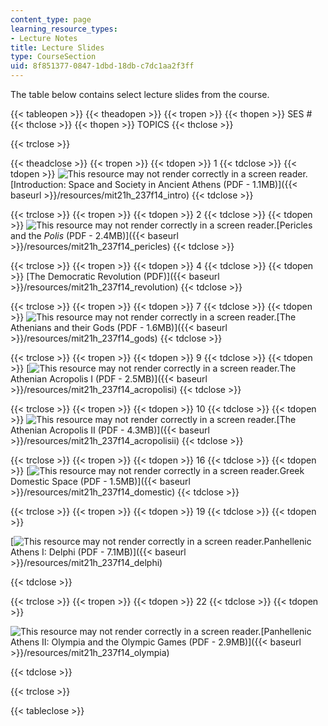 ```yaml
---
content_type: page
learning_resource_types:
- Lecture Notes
title: Lecture Slides
type: CourseSection
uid: 8f851377-0847-1dbd-18db-c7dc1aa2f3ff
---
```


The table below contains select lecture slides from the course.

{{< tableopen >}}
{{< theadopen >}}
{{< tropen >}}
{{< thopen >}}
SES #
{{< thclose >}}
{{< thopen >}}
TOPICS
{{< thclose >}}

{{< trclose >}}

{{< theadclose >}}
{{< tropen >}}
{{< tdopen >}}
1
{{< tdclose >}}
{{< tdopen >}}
![This resource may not render correctly in a screen reader.](/images/inacessible.gif)[Introduction: Space and Society in Ancient Athens (PDF - 1.1MB)]({{< baseurl >}}/resources/mit21h_237f14_intro)
{{< tdclose >}}

{{< trclose >}}
{{< tropen >}}
{{< tdopen >}}
2
{{< tdclose >}}
{{< tdopen >}}
![This resource may not render correctly in a screen reader.](/images/inacessible.gif)[Pericles and the _Polis_ (PDF - 2.4MB)]({{< baseurl >}}/resources/mit21h_237f14_pericles)
{{< tdclose >}}

{{< trclose >}}
{{< tropen >}}
{{< tdopen >}}
4
{{< tdclose >}}
{{< tdopen >}}
[The Democratic Revolution (PDF)]({{< baseurl >}}/resources/mit21h_237f14_revolution)
{{< tdclose >}}

{{< trclose >}}
{{< tropen >}}
{{< tdopen >}}
7
{{< tdclose >}}
{{< tdopen >}}
![This resource may not render correctly in a screen reader.](/images/inacessible.gif)[The Athenians and their Gods (PDF - 1.6MB)]({{< baseurl >}}/resources/mit21h_237f14_gods)
{{< tdclose >}}

{{< trclose >}}
{{< tropen >}}
{{< tdopen >}}
9
{{< tdclose >}}
{{< tdopen >}}
[![This resource may not render correctly in a screen reader.](/images/inacessible.gif)The Athenian Acropolis I (PDF - 2.5MB)]({{< baseurl >}}/resources/mit21h_237f14_acropolisi)
{{< tdclose >}}

{{< trclose >}}
{{< tropen >}}
{{< tdopen >}}
10
{{< tdclose >}}
{{< tdopen >}}
![This resource may not render correctly in a screen reader.](/images/inacessible.gif)[The Athenian Acropolis II (PDF - 4.3MB)]({{< baseurl >}}/resources/mit21h_237f14_acropolisii)
{{< tdclose >}}

{{< trclose >}}
{{< tropen >}}
{{< tdopen >}}
16
{{< tdclose >}}
{{< tdopen >}}
[![This resource may not render correctly in a screen reader.](/images/inacessible.gif)Greek Domestic Space (PDF - 1.5MB)]({{< baseurl >}}/resources/mit21h_237f14_domestic)
{{< tdclose >}}

{{< trclose >}}
{{< tropen >}}
{{< tdopen >}}
19
{{< tdclose >}}
{{< tdopen >}}


[![This resource may not render correctly in a screen reader.](/images/inacessible.gif)Panhellenic Athens I: Delphi (PDF - 7.1MB)]({{< baseurl >}}/resources/mit21h_237f14_delphi)


{{< tdclose >}}

{{< trclose >}}
{{< tropen >}}
{{< tdopen >}}
22
{{< tdclose >}}
{{< tdopen >}}


![This resource may not render correctly in a screen reader.](/images/inacessible.gif)[Panhellenic Athens II: Olympia and the Olympic Games (PDF - 2.9MB)]({{< baseurl >}}/resources/mit21h_237f14_olympia)


{{< tdclose >}}

{{< trclose >}}

{{< tableclose >}}